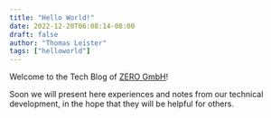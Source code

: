 ```yaml
---
title: "Hello World!"
date: 2022-12-20T06:08:14-08:00
draft: false
author: "Thomas Leister"
tags: ["helloworld"]
---
```


Welcome to the Tech Blog of [ZERO GmbH](https://zero-iee.com)!

Soon we will present here experiences and notes from our technical development, in the hope that they will be helpful for others.